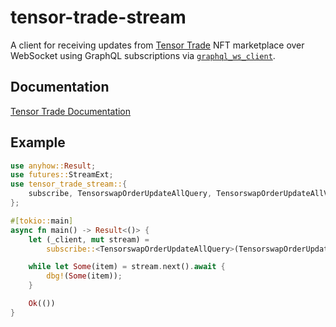 # tensor-trade-stream

A client for receiving updates from [Tensor Trade](https://www.tensor.trade/) NFT marketplace over WebSocket using GraphQL subscriptions via [`graphql_ws_client`](https://crates.io/crates/graphql-ws-client).

## Documentation

[Tensor Trade Documentation](https://tensor-hq.notion.site/PUBLIC-Tensor-Trade-API-Docs-alpha-b18e1a196187473bac9b5d6de5b47032#23a79268ff6e46bcb2d7d176eb2066da)

## Example

```rust
use anyhow::Result;
use futures::StreamExt;
use tensor_trade_stream::{
    subscribe, TensorswapOrderUpdateAllQuery, TensorswapOrderUpdateAllVariables,
};

#[tokio::main]
async fn main() -> Result<()> {
    let (_client, mut stream) =
        subscribe::<TensorswapOrderUpdateAllQuery>(TensorswapOrderUpdateAllVariables {}).await?;

    while let Some(item) = stream.next().await {
        dbg!(Some(item));
    }

    Ok(())
}

```
